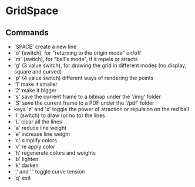 # GridSpace                   


## Commands
- 'SPACE' create a new line
- 'o' (switch), for "returning to the origin mode" on/off
- 'm' (switch), for "ball's mode", if it repels or atracts
- 'g' (3 value switch), for drawing the grid in different modes (no display, square and curved)
- 'p' (4 value switch) different ways of rendering the points
- '1' make it smaller
- '2' make it bigger
- 's' save the current frame to a bitmap under the '/img' folder
- 'S' save the current frame to a PDF under the '/pdf' folder
- keys 'z' and 'x' toggle the power of atraction or repulsion on the red ball
- 'l' (switch) to draw (or no to) the lines
- 'L' clear all the lines
- 'a' reduce line weight
- 'e' increase line weight
- 'c' simplify colors
- 'v' re apply color
- 'h' regenerate colors and weights
- 'b' lighten
- 'k' darken
- ',' and '.' toggle curve tension
- 'q' exit
